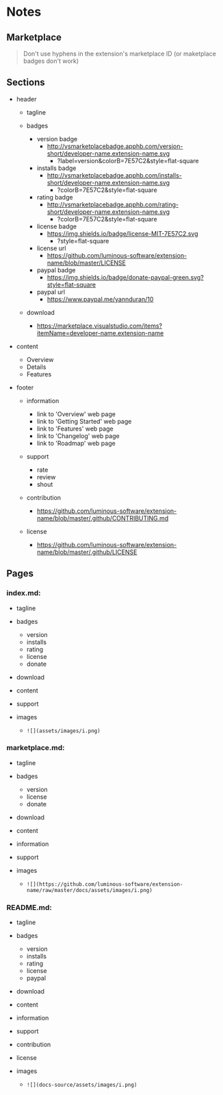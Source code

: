 
# Notes

## Marketplace

> Don't use hyphens in the extension's marketplace ID (or maketplace badges don't work)


## Sections

- header
  - tagline

  - badges
    - version badge
      - http://vsmarketplacebadge.apphb.com/version-short/developer-name.extension-name.svg
        - ?label=version&colorB=7E57C2&style=flat-square
    - installs badge
      - http://vsmarketplacebadge.apphb.com/installs-short/developer-name.extension-name.svg
        - ?colorB=7E57C2&style=flat-square
    - rating badge
      - http://vsmarketplacebadge.apphb.com/rating-short/developer-name.extension-name.svg
        - ?colorB=7E57C2&style=flat-square
    - license badge
      - https://img.shields.io/badge/license-MIT-7E57C2.svg
        - ?style=flat-square
    - license url
      - https://github.com/luminous-software/extension-name/blob/master/LICENSE
    - paypal badge
      - https://img.shields.io/badge/donate-paypal-green.svg?style=flat-square
    - paypal url
      - https://www.paypal.me/yannduran/10

  - download
    - https://marketplace.visualstudio.com/items?itemName=developer-name.extension-name

- content
  - Overview
  - Details
  - Features

- footer
  - information
    - link to 'Overview' web page
    - link to 'Getting Started' web page
    - link to 'Features' web page
    - link to 'Changelog' web page
    - link to 'Roadmap' web page

  - support
    - rate
    - review
    - shout

  - contribution
    - https://github.com/luminous-software/extension-name/blob/master/.github/CONTRIBUTING.md

  - license
    - https://github.com/luminous-software/extension-name/blob/master/.github/LICENSE

## Pages

### index.md:

- tagline
- badges
  - version
  - installs
  - rating
  - license
  - donate
- download

- content

- support

- images
  - `![](assets/images/i.png)`

### marketplace.md:

- tagline
- badges
  - version
  - license
  - donate
- download

- content

- information
- support

- images
  - `![](https://github.com/luminous-software/extension-name/raw/master/docs/assets/images/i.png)`

### README.md:

- tagline
- badges
  - version
  - installs
  - rating
  - license
  - paypal
- download

- content

- information
- support
- contribution
- license

- images
  - `![](docs-source/assets/images/i.png)`

